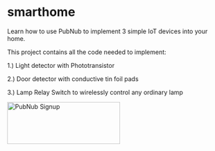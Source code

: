 # smarthome


Learn how to use PubNub to implement 3 simple IoT devices into your home.

This project contains all the code needed to implement:

1.) Light detector with Phototransistor

2.) Door detector with conductive tin foil pads

3.) Lamp Relay Switch to wirelessly control any ordinary lamp


 <a href="https://dashboard.pubnub.com/signup?devrel_gh=Cakhavan/PubNubIoTSmartHome">
    <img alt="PubNub Signup" src="https://i.imgur.com/og5DDjf.png" width=260 height=97/>
</a>
